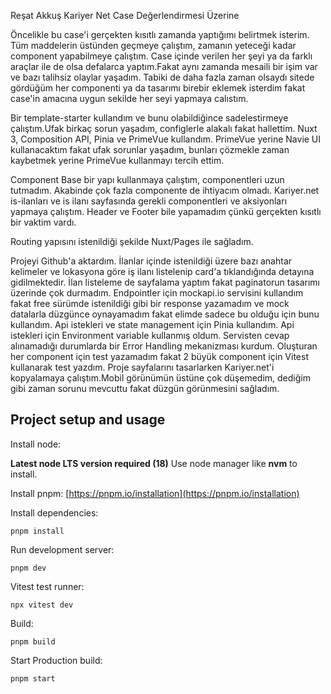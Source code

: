 Reşat Akkuş Kariyer Net Case Değerlendirmesi Üzerine

Öncelikle bu case'i gerçekten kısıtlı zamanda yaptığımı belirtmek isterim. Tüm maddelerin üstünden geçmeye çalıştım, zamanın yeteceği kadar component yapabilmeye çalıştım.
Case içinde verilen her şeyi ya da farklı araçlar ile de olsa defalarca yaptım.Fakat aynı zamanda mesaili bir işim var ve bazı talihsiz olaylar yaşadım.
Tabiki de daha fazla zaman olsaydı sitede gördüğüm her componenti ya da tasarımı birebir eklemek isterdim fakat case'in amacına uygun sekilde her seyi yapmaya calıstım.

Bir template-starter kullandım ve bunu olabildiğince sadelestirmeye çalıştım.Ufak birkaç sorun yaşadım, configlerle alakalı fakat hallettim.
Nuxt 3, Composition API, Pinia ve PrimeVue kullandım.
PrimeVue yerine Navie UI kullanacaktım fakat ufak sorunlar yaşadım, bunları çözmekle zaman kaybetmek yerine PrimeVue kullanmayı tercih ettim.

Component Base bir yapı kullanmaya çalıştım, componentleri uzun tutmadım. Akabinde çok fazla componente de ihtiyacım olmadı.
Kariyer.net is-ilanları ve is ilanı sayfasında gerekli componentleri ve aksiyonları yapmaya çalıştım. Header ve Footer bile yapamadım çünkü gerçekten kısıtlı bir vaktim vardı.

Routing yapısını istenildiği şekilde Nuxt/Pages ile sağladım.

Projeyi Github'a aktardım.
İlanlar içinde istenildiği üzere bazı anahtar kelimeler ve lokasyona göre iş ilanı listelenip card'a tıklandığında detayına gidilmektedir.
İlan listeleme de sayfalama yaptım fakat paginatorun tasarımı üzerinde çok durmadım.
Endpointler için mockapi.io servisini kullandım fakat free sürümde istenildiği gibi bir response yazamadım ve mock datalarla düzgünce oynayamadım fakat elimde sadece bu olduğu için bunu kullandım.
Api istekleri ve state management için Pinia kullandım.
Api istekleri için Environment variable kullanmış oldum.
Servisten cevap alınamadığı durumlarda bir Error Handling mekanizması kurdum.
Oluşturan her component için test yazamadım fakat 2 büyük component için Vitest kullanarak test yazdım.
Proje sayfalarını tasarlarken Kariyer.net'i kopyalamaya çalıştım.Mobil görünümün üstüne çok düşemedim, dediğim gibi zaman sorunu mevcuttu fakat düzgün görünmesini sağladım.



## Project setup and usage

Install node:

**Latest node LTS version required (18)**
Use node manager like **nvm** to install.

Install pnpm:
[https://pnpm.io/installation](https://pnpm.io/installation)

Install dependencies:

```
pnpm install
```

Run development server:

```
pnpm dev
```

Vitest test runner:

```
npx vitest dev
```

Build:

```
pnpm build
```

Start Production build:

```
pnpm start
```
